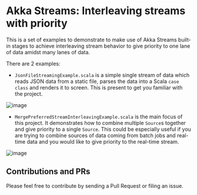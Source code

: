 # Akka Streams: Interleaving streams with priority
This is a set of examples to demonstrate to make use of Akka Streams built-in stages to achieve interleaving
stream behavior to give priority to one lane of data amidst many lanes of data. 

There are 2 examples:
-  `JsonFileStreamingExample.scala` is a simple single stream of data which reads JSON data from a static file, parses
the data into a Scala `case class` and renders it to screen. This is present to get you familiar with the project.

![image](https://user-images.githubusercontent.com/14280155/28602637-35f8310e-718d-11e7-93c0-4b23511dea7e.png)

- `MergePreferredStreamInterleavingExample.scala` is the main focus of this project. It demonstrates how to combine 
multiple `Source`s together and give priority to a single `Source`. This could be especially useful if you are trying
to combine sources of data coming from batch jobs and real-time data and you would like to give priority to the 
real-time stream.

![image](https://user-images.githubusercontent.com/14280155/28602648-49095ebc-718d-11e7-9f3a-9a66fd504930.png)

## Contributions and PRs
Please feel free to contribute by sending a Pull Request or filing an issue.
